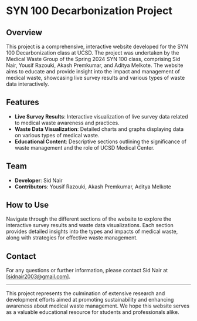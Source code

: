 # SYN 100 Decarbonization Project

## Overview

This project is a comprehensive, interactive website developed for the SYN 100 Decarbonization class at UCSD. The project was undertaken by the Medical Waste Group of the Spring 2024 SYN 100 class, comprising Sid Nair, Yousif Razouki, Akash Premkumar, and Aditya Melkote. The website aims to educate and provide insight into the impact and management of medical waste, showcasing live survey results and various types of waste data interactively.

## Features

- **Live Survey Results**: Interactive visualization of live survey data related to medical waste awareness and practices.
- **Waste Data Visualization**: Detailed charts and graphs displaying data on various types of medical waste.
- **Educational Content**: Descriptive sections outlining the significance of waste management and the role of UCSD Medical Center.

## Team

- **Developer**: Sid Nair
- **Contributors**: Yousif Razouki, Akash Premkumar, Aditya Melkote

## How to Use

Navigate through the different sections of the website to explore the interactive survey results and waste data visualizations. Each section provides detailed insights into the types and impacts of medical waste, along with strategies for effective waste management.

## Contact

For any questions or further information, please contact Sid Nair at [sidnair2003@gmail.com].

---

This project represents the culmination of extensive research and development efforts aimed at promoting sustainability and enhancing awareness about medical waste management. We hope this website serves as a valuable educational resource for students and professionals alike.
